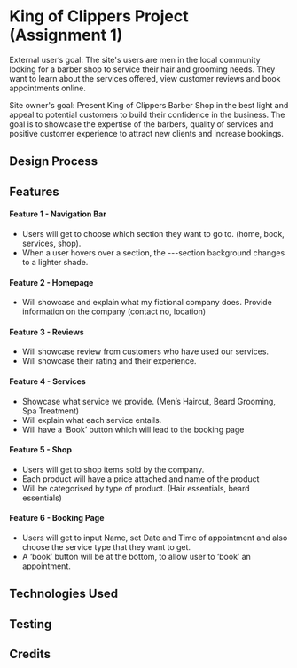 
# King of Clippers Project (Assignment 1) #

External user’s goal:
The site's users are men in the local community looking for a barber shop to service their hair and grooming needs. They want to learn about the services offered, view customer reviews and book appointments online.

Site owner's goal:
Present King of Clippers Barber Shop in the best light and appeal to potential customers to build their confidence in the business. The goal is to showcase the expertise of the barbers, quality of services and positive customer experience to attract new clients and increase bookings.

## Design Process ##

## Features ##

#### Feature 1 - Navigation Bar
- Users will get to choose which section they want to go to. (home, book, services, shop).
- When a user hovers over a section, the ---section background changes to a lighter shade.
#### Feature 2 - Homepage
- Will showcase and explain what my fictional company does. Provide information on the company (contact no, location)
#### Feature 3 - Reviews
- Will showcase review from customers who have used our services. 
- Will showcase their rating and their experience.
#### Feature 4 - Services
- Showcase what service we provide. (Men’s Haircut, Beard Grooming, Spa Treatment)
- Will explain what each service entails.
- Will have a ‘Book’ button which will lead to the booking page
#### Feature 5 - Shop
- Users will get to shop items sold by the company.
- Each product will have a price attached and name of the product
- Will be categorised by type of product. (Hair essentials, beard essentials)
#### Feature 6 - Booking Page
- Users will get to input Name, set Date and Time of appointment and also choose the service type that they want to get.
- A ‘book’ button will be at the bottom, to allow user to ‘book’ an appointment.



## Technologies Used ##

## Testing ##

## Credits ##




